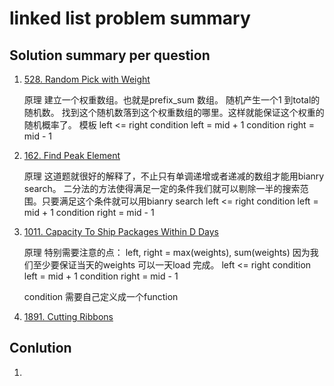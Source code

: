 # linked list problem summary

## Solution summary per question

1. [528. Random Pick with Weight](https://leetcode.com/problems/random-pick-with-weight/)

    原理
    建立一个权重数组。也就是prefix_sum 数组。
    随机产生一个1 到total的随机数。
    找到这个随机数落到这个权重数组的哪里。这样就能保证这个权重的随机概率了。
    模板
    left <= right
    condition
        left = mid + 1
    condition
        right = mid - 1

2. [162. Find Peak Element](https://leetcode.com/problems/find-peak-element/)

    原理
    这道题就很好的解释了，不止只有单调递增或者递减的数组才能用bianry search。
    二分法的方法使得满足一定的条件我们就可以剔除一半的搜索范围。只要满足这个条件就可以用bianry search
    left <= right
    condition
        left = mid + 1
    condition
        right = mid - 1

3. [1011. Capacity To Ship Packages Within D Days](https://leetcode.com/problems/capacity-to-ship-packages-within-d-days/)

    原理
    特别需要注意的点：
    left, right  = max(weights), sum(weights)
    因为我们至少要保证当天的weights 可以一天load 完成。
    left <= right
    condition
        left = mid + 1
    condition
        right = mid - 1

    condition 需要自己定义成一个function

4. [1891. Cutting Ribbons](https://leetcode.com/problems/cutting-ribbons/)

## Conlution

1. 
